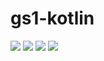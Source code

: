﻿# gs1-kotlin
 <img src="https://media.discordapp.net/attachments/1112166959845494835/1247362836217335839/image.png?ex=665fc0ab&is=665e6f2b&hm=05ab838e8d7a2e92c8b2d4dc3bd55b9bbf96d4819d2a43b19cc3cb889effdc2c&=&format=webp&quality=lossless&width=367&height=630">

 <img src="https://media.discordapp.net/attachments/1112166959845494835/1247363122013147176/image.png?ex=665fc0ef&is=665e6f6f&hm=e1db9892a8ebd10a40c53eb5fbfa8d94351f443a2a8f46ae0ca5cf3540233055&=&format=webp&quality=lossless&width=358&height=630">

 <img src="https://media.discordapp.net/attachments/1112166959845494835/1247363202891911218/image.png?ex=665fc102&is=665e6f82&hm=52487e227cddd7ab39c7f87f66d0cf1dd3c0e5bfda5f4f8660e0825b942e2609&=&format=webp&quality=lossless&width=326&height=630">

 <img src="https://media.discordapp.net/attachments/1112166959845494835/1247363377978937354/image.png?ex=665fc12c&is=665e6fac&hm=a1f746db7aa80cc2555546b51e4a9e3f00172136ca488c531b9d8b5cdfb7fbe9&=&format=webp&quality=lossless&width=368&height=630">
